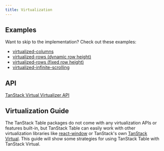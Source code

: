 ```yaml
---
title: Virtualization
---
```


## Examples

Want to skip to the implementation? Check out these examples:

- [virtualized-columns](../framework/react/examples/virtualized-columns)
- [virtualized-rows (dynamic row height)](../framework/react/examples/virtualized-rows)
- [virtualized-rows (fixed row height)](../../../../virtual/v3/docs/framework/react/examples/table)
- [virtualized-infinite-scrolling](../framework/react/examples/virtualized-infinite-scrolling)

## API

[TanStack Virtual Virtualizer API](../../../../virtual/v3/docs/api/virtualizer)

## Virtualization Guide

The TanStack Table packages do not come with any virtualization APIs or features built-in, but TanStack Table can easily work with other virtualization libraries like [react-window](https://www.npmjs.com/package/react-window) or TanStack's own [TanStack Virtual](https://tanstack.com/virtual/v3). This guide will show some strategies for using TanStack Table with TanStack Virtual.
